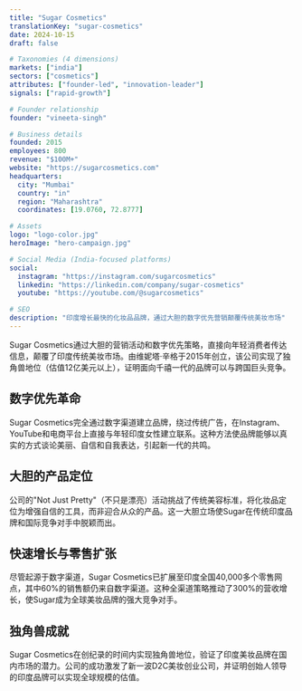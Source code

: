 ```yaml
---
title: "Sugar Cosmetics"
translationKey: "sugar-cosmetics"
date: 2024-10-15
draft: false

# Taxonomies (4 dimensions)
markets: ["india"]
sectors: ["cosmetics"]
attributes: ["founder-led", "innovation-leader"]
signals: ["rapid-growth"]

# Founder relationship
founder: "vineeta-singh"

# Business details
founded: 2015
employees: 800
revenue: "$100M+"
website: "https://sugarcosmetics.com"
headquarters:
  city: "Mumbai"
  country: "in"
  region: "Maharashtra"
  coordinates: [19.0760, 72.8777]

# Assets
logo: "logo-color.jpg"
heroImage: "hero-campaign.jpg"

# Social Media (India-focused platforms)
social:
  instagram: "https://instagram.com/sugarcosmetics"
  linkedin: "https://linkedin.com/company/sugar-cosmetics"
  youtube: "https://youtube.com/@sugarcosmetics"

# SEO
description: "印度增长最快的化妆品品牌，通过大胆的数字优先营销颠覆传统美妆市场"
---
```


Sugar Cosmetics通过大胆的营销活动和数字优先策略，直接向年轻消费者传达信息，颠覆了印度传统美妆市场。由维妮塔·辛格于2015年创立，该公司实现了独角兽地位（估值12亿美元以上），证明面向千禧一代的品牌可以与跨国巨头竞争。

## 数字优先革命

Sugar Cosmetics完全通过数字渠道建立品牌，绕过传统广告，在Instagram、YouTube和电商平台上直接与年轻印度女性建立联系。这种方法使品牌能够以真实的方式谈论美丽、自信和自我表达，引起新一代的共鸣。

## 大胆的产品定位

公司的"Not Just Pretty"（不只是漂亮）活动挑战了传统美容标准，将化妆品定位为增强自信的工具，而非迎合从众的产品。这一大胆立场使Sugar在传统印度品牌和国际竞争对手中脱颖而出。

## 快速增长与零售扩张

尽管起源于数字渠道，Sugar Cosmetics已扩展至印度全国40,000多个零售网点，其中60%的销售额仍来自数字渠道。这种全渠道策略推动了300%的营收增长，使Sugar成为全球美妆品牌的强大竞争对手。

## 独角兽成就

Sugar Cosmetics在创纪录的时间内实现独角兽地位，验证了印度美妆品牌在国内市场的潜力。公司的成功激发了新一波D2C美妆创业公司，并证明创始人领导的印度品牌可以实现全球规模的估值。
